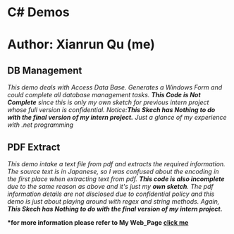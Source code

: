 # C\# Demos
# Author: Xianrun Qu (me)
## DB Management
*This demo deals with Access Data Base. Generates a Windows Form and could complete all database management tasks. **This Code is Not Complete** since this is only my own sketch for previous intern project whose full version is confidential. Notice:**This Skech has Nothing to do with the final version of my intern project.** Just a glance of my experience with .net programming*

## PDF Extract
*This demo intake a text file from pdf and extracts the required information. The source text is in Japanese, so I was confused about the encoding in the first place when extracting text from pdf. **This code is also incomplete** due to the same reason as above and it's just my **own sketch**. The pdf information details are not disclosed due to confidential policy and this demo is just about playing around with regex and string methods. Again, **This Skech has Nothing to do with the final version of my intern project.***

**\*for more information please refer to My Web_Page [click me](https://xrsheeran.github.io)**

